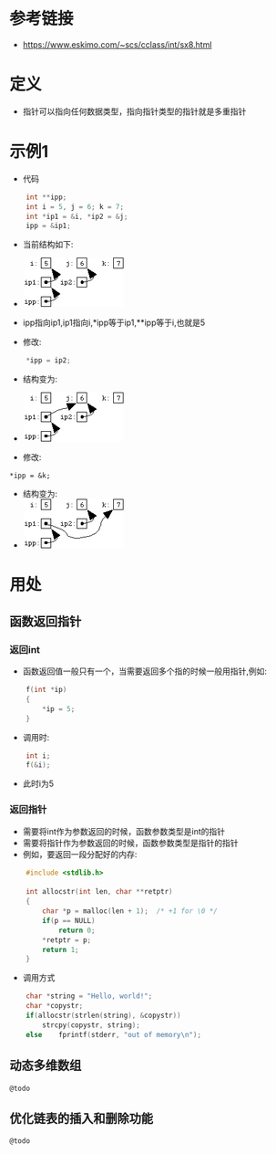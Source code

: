 # 参考链接
- https://www.eskimo.com/~scs/cclass/int/sx8.html


# 定义
- 指针可以指向任何数据类型，指向指针类型的指针就是多重指针


# 示例1
- 代码
```c
	int **ipp;
	int i = 5, j = 6; k = 7;
	int *ip1 = &i, *ip2 = &j;
	ipp = &ip1;

```

- 当前结构如下:
- ![demo](images/multi-pointer1.gif "logo图片")
- ipp指向ip1,ip1指向i,*ipp等于ip1,**ipp等于i,也就是5



- 修改:
```c
	*ipp = ip2;
```

- 结构变为:
- ![demo](images/multi-pointer2.gif "logo图片")

- 修改:
```
*ipp = &k;
```

- 结构变为:
- ![demo](images/multi-pointer3.gif "logo图片")



# 用处
## 函数返回指针 
### 返回int
- 函数返回值一般只有一个，当需要返回多个指的时候一般用指针,例如:
```c
	f(int *ip)
	{
		*ip = 5;
	}
```

- 调用时:
```c
	int i;
	f(&i);
```

- 此时i为5

### 返回指针
- 需要将int作为参数返回的时候，函数参数类型是int的指针
- 需要将指针作为参数返回的时候，函数参数类型是指针的指针
- 例如，要返回一段分配好的内存:
```c
	#include <stdlib.h>

	int allocstr(int len, char **retptr)
	{
		char *p = malloc(len + 1);	/* +1 for \0 */
		if(p == NULL)
			return 0;
		*retptr = p;
		return 1;
	}

```

- 调用方式
```c
	char *string = "Hello, world!";
	char *copystr;
	if(allocstr(strlen(string), &copystr))
		strcpy(copystr, string);
	else	fprintf(stderr, "out of memory\n");
```


## 动态多维数组
	@todo

## 优化链表的插入和删除功能 
	@todo
